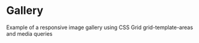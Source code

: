 # Gallery

Example of a responsive image gallery using CSS Grid grid-template-areas and media queries 
